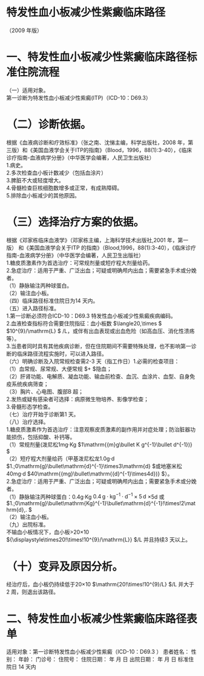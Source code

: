 # 特发性血小板减少性紫癜临床路径  
（2009 年版）  
# 一、特发性血小板减少性紫癜临床路径标准住院流程  
（一）适用对象。  
第一诊断为特发性血小板减少性紫癜(ITP)（ICD-10：D69.3）  
# （二）诊断依据。  
根据《血液病诊断和疗效标准》（张之南、沈悌主编，科学出版社，2008 年，第三版）和《美国血液学会关于ITP的指南》（Blood，1996，88(1):3-40），《临床诊疗指南-血液病学分册》（中华医学会编著，人民卫生出版社）  
1.病史。  
2.多次检查血小板计数减少（包括血涂片）  
3.脾脏不大或轻度增大。  
4.骨髓检查巨核细胞数增多或正常，有成熟障碍。  
5.排除血小板减少的其他原因。  
# （三）选择治疗方案的依据。  
根据《邓家栋临床血液学》（邓家栋主编，上海科学技术出版社,2001 年，第一版） 和《美国血液学会关于ITP 的指南》（Blood,1996，88(1):3-40），《临床诊疗指南-血液病学分册》（中华医学会编著，人民卫生出版社）  
1.糖皮质激素作为首选治疗：可常规剂量或短疗程大剂量给药。  
2.急症治疗：适用于严重、广泛出血；可疑或明确颅内出血；需要紧急手术或分娩者。  
（1）静脉输注丙种球蛋白。  
（2）输注血小板。  
（四）临床路径标准住院日为14 天内。  
（五）进入路径标准。  
1.第一诊断必须符合ICD-10：D69.3 特发性血小板减少性紫癜疾病编码。  
2.血液检查指标符合需要住院指征：血小板数 $\langle20\,\times $ $10^{9}/\mathrm{L} $ /L，或伴有出血表现或出血危险（如高血压、消化性溃疡 等）。  
3.当患者同时具有其他疾病诊断，但在住院期间不需要特殊处理，也不影响第一诊断的临床路径流程实施时，可以进入路径。  
（六）明确诊断及入院常规检查需2-3 天（指工作日）1.必需的检查项目：  
（1）血常规、尿常规、大便常规 $+ $隐血；  
（2）肝肾功能、电解质、凝血功能、输血前检查、血沉、血涂片、血型、自身免疫系统疾病筛查；  
（3）胸片、心电图、腹部B 超；  
2.发热或疑有感染者可选择：病原微生物培养、影像学检查；  
3.骨髓形态学检查。  
（七）治疗开始于诊断第1 天。  
（八）治疗选择。  
1.糖皮质激素作为首选治疗：注意观察皮质激素的副作用并对症处理；防治脏器功能损伤，包括抑酸、补钙等。  
（1）常规剂量(泼尼松1mg·Kg $1\mathrm{{m}g\bullet K g^{-1}\bullet d^{-1})} $  
（2）短疗程大剂量给药（甲基泼尼松龙1.0g·d $1.\;0\mathrm{g}\bullet\mathrm{d}^{-1}\times3\mathrm{d} $或地塞米松40mg·d $40\mathrm{{mg}\bullet\mathrm{{d}^{-1}\times4d})} $）。  
2.急症治疗：适用于严重、广泛出血；可疑或明确颅内出血；需要紧急手术或分娩者。  
（1）静脉输注丙种球蛋白：0.4g·Kg $0.4\,\text{g}\cdot \text{kg}^{-1} \cdot \text{d}^{-1} \times 5\,\text{d}$ ×5d 或 $1.\;0\mathrm{g}\bullet\mathrm{Kg}^{-1}\bullet\mathrm{d}^{-1}\!\times\!2\mathrm{d}\,. $  
（2）输注血小板。  
（九）出院标准。  
不输血小板情况下，血小板>20×10 ${\displaystyle\times20\!\times\!10^{9}/\mathrm{L}} $/L 并且持续3 天以上。  
# （十）变异及原因分析。  
经治疗后，血小板仍持续低于20×10 $\mathrm{20\!\times\!10^{9}/L} $/L 并大于2 周，则退出该路径。  
# 二、特发性血小板减少性紫癜临床路径表单  
适用对象：第一诊断特发性血小板减少性紫癜（ICD-10：D69.3 ） 患者姓名：   性别：   年龄：    门诊号：  住院号：         住院日期：     年  月  日   出院日期：     年  月  日  标准住院日 14 天内  
